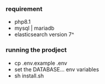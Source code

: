 ### requirement

- php8.1
- mysql | mariadb
- elasticsearch version 7^

### running the prodject

- cp .env.example .env
- set the DATABASE... env variables
- sh install.sh
